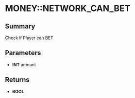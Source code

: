 # MONEY::NETWORK_CAN_BET

## Summary
Check if Player can BET

## Parameters
* **INT** amount

## Returns
* **BOOL**